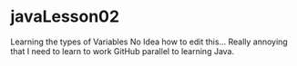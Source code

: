 # javaLesson02
Learning the types of Variables
No Idea how to edit this...
Really annoying that I need to learn to work GitHub parallel to learning Java.
